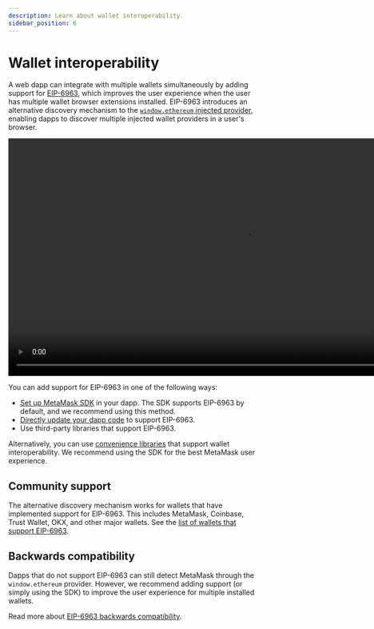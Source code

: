 ```yaml
---
description: Learn about wallet interoperability.
sidebar_position: 6
---
```


# Wallet interoperability

A web dapp can integrate with multiple wallets simultaneously by adding support for
[EIP-6963](https://eips.ethereum.org/EIPS/eip-6963), which improves the user experience when the
user has multiple wallet browser extensions installed.
EIP-6963 introduces an alternative discovery mechanism to the [`window.ethereum` injected provider](apis.md#ethereum-provider-api),
enabling dapps to discover multiple injected wallet providers in a user's browser.

<p align="center">
  <video width="950" controls>
    <source src="/eip-6963/eip-6963.mov" />
  </video>
</p>

You can add support for EIP-6963 in one of the following ways:

- [Set up MetaMask SDK](../how-to/connect/set-up-sdk/javascript/index.md) in your dapp.
  The SDK supports EIP-6963 by default, and we recommend using this method.
- [Directly update your dapp code](../how-to/discover-multiple-wallets.md) to support EIP-6963.
- Use third-party libraries that support EIP-6963.

Alternatively, you can use [convenience libraries](convenience-libraries.md) that support wallet
interoperability.
We recommend using the SDK for the best MetaMask user experience.

## Community support

The alternative discovery mechanism works for wallets that have implemented support for EIP-6963.
This includes MetaMask, Coinbase, Trust Wallet, OKX, and other major wallets.
See the [list of wallets that support EIP-6963](https://github.com/WalletConnect/EIP6963/blob/master/src/utils/constants.ts).

## Backwards compatibility

Dapps that do not support EIP-6963 can still detect MetaMask through the `window.ethereum` provider.
However, we recommend adding support (or simply using the SDK) to improve the user experience for
multiple installed wallets.

Read more about [EIP-6963 backwards compatibility](https://eips.ethereum.org/EIPS/eip-6963#backwards-compatibility).
